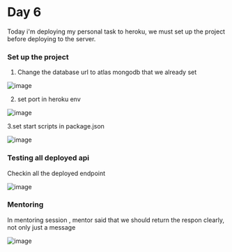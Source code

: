 # Day 6
Today i'm deploying my personal task to heroku, we must set up the project before deploying to the server.
### Set up the project
1. Change the database url to atlas mongodb that we already set

![image](https://user-images.githubusercontent.com/85722211/203597468-dc0781a6-2843-437d-90a9-d6a1c483d797.png)

2. set port in heroku env

![image](https://user-images.githubusercontent.com/85722211/203597730-c0039ebb-251d-49c8-a5ab-5fea3f21a34c.png)

3.set start scripts in package.json

![image](https://user-images.githubusercontent.com/85722211/203598132-890ae413-2a5b-4027-a9a1-629d79313b5a.png)

### Testing all deployed api
Checkin all the deployed endpoint

![image](https://user-images.githubusercontent.com/85722211/203598485-3718ed50-9c20-44cc-8152-4ccad591adb6.png)

### Mentoring 
In mentoring session , mentor said that we should return the respon clearly, not only just a message

![image](https://user-images.githubusercontent.com/85722211/203599651-0bb91b82-8605-4461-9fe7-a43bd5d85075.png)
